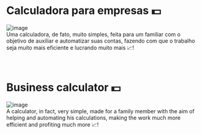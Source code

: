 # Calculadora para empresas 💵
![image](https://github.com/iiLeviathan/business-calculator/assets/96968715/6dd80df3-e2d9-46a7-90ca-7d59d5090307) </br>
Uma calculadora, de fato, muito simples, feita para um familiar com o objetivo de auxiliar e automatizar suas contas, fazendo com que o trabalho seja muito mais eficiente e lucrando muito mais 📈!
</br>
</br>
</br>
# Business calculator 💵
![image](https://github.com/iiLeviathan/business-calculator/assets/96968715/b4b84220-a6f3-49a0-8b34-55d1c919928c) </br>
A calculator, in fact, very simple, made for a family member with the aim of helping and automating his calculations, making the work much more efficient and profiting much more 📈!
